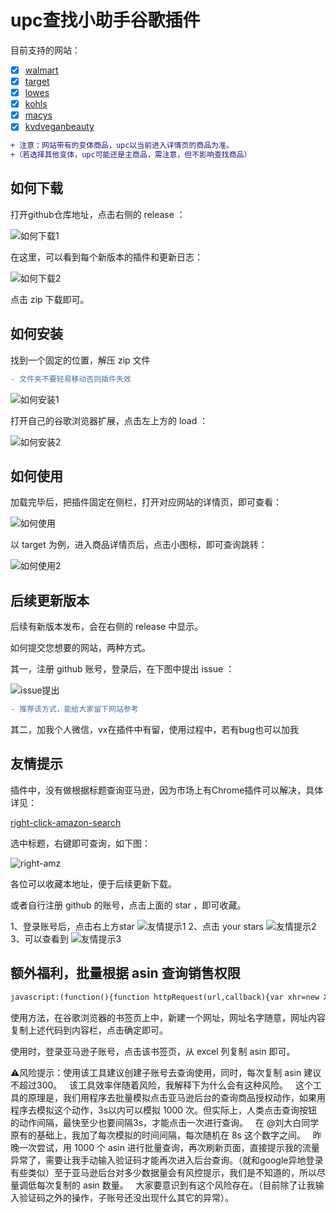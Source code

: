 # upc查找小助手谷歌插件

目前支持的网站：

- [x] [walmart](https://www.walmart.com/)
- [x] [target](https://www.target.com/)
- [x] [lowes](https://www.lowes.com/)
- [x] [kohls](https://www.kohls.com/)
- [x] [macys](https://www.macys.com/)
- [x] [kvdveganbeauty](https://www.kvdveganbeauty.com/)

```diff
+ 注意：网站带有的变体商品，upc以当前进入详情页的商品为准。
+（若选择其他变体，upc可能还是主商品，需注意，但不影响查找商品）
```

## 如何下载

打开github仓库地址，点击右侧的 release ：

![如何下载1](img/1release.png)

在这里，可以看到每个新版本的插件和更新日志：

![如何下载2](img/2rrelease.png)

点击 zip 下载即可。

## 如何安装

找到一个固定的位置，解压 zip 文件
```diff
- 文件夹不要轻易移动否则插件失效
```

![如何安装1](img/3unpack.png)

打开自己的谷歌浏览器扩展，点击左上方的 load ：

![如何安装2](img/4load.png)


## 如何使用

加载完毕后，把插件固定在侧栏，打开对应网站的详情页，即可查看：

![如何使用](img/5sccuess.png)

以 target 为例，进入商品详情页后，点击小图标，即可查询跳转：

![如何使用2](img/5use.png)

## 后续更新版本

后续有新版本发布，会在右侧的 release 中显示。

如何提交您想要的网站，两种方式。

其一，注册 github 账号，登录后，在下图中提出 issue ：

![issue提出](img/10issue.png)

```diff
- 推荐该方式，能给大家留下网站参考
```

其二，加我个人微信，vx在插件中有留，使用过程中，若有bug也可以加我


## 友情提示

插件中，没有做根据标题查询亚马逊，因为市场上有Chrome插件可以解决，具体详见：

[right-click-amazon-search](https://chrome.google.com/webstore/detail/right-click-amazon-search/ehhhlpdgplkjdcgodmkgonnjhpkdiilc/related?hl=en)

选中标题，右键即可查询，如下图：

![right-amz](img/9right-amz.png)

各位可以收藏本地址，便于后续更新下载。

或者自行注册 github 的账号，点击上面的 star ，即可收藏。

1、登录账号后，点击右上方star
![友情提示1](img/6star.png)
2、点击 your stars
![友情提示2](img/7star.png)
3、可以查看到
![友情提示3](img/8star.png)


## 额外福利，批量根据 asin 查询销售权限


``` html
javascript:(function(){function httpRequest(url,callback){var xhr=new XMLHttpRequest();xhr.open("GET",url,true);xhr.onreadystatechange=function(){if(xhr.readyState==4){callback(xhr)}};xhr.send()}function getasins(){var asins=prompt('输入asin，请从excel复制过来并保证按每列排序');asins=asins.split('\n');return asins}var checkSellUrl='https://sellercentral.amazon.com/productsearch/search?query=';var asins=[];asins=getasins();var sellasins=[];asins.forEach(function(element){setTimeout(()=>{var url=checkSellUrl+element;httpRequest(url,(response)=>{var res=response.responseText;var jsonObj=JSON.parse(res);var messages=jsonObj.products[0].qualificationMessages;var flag=0;messages.forEach(function(message){var condition=message.conditionList;var result=message.qualificationMessage;if(condition.match('全新')&&result.match('批准')){flag=1}});if(flag==0){sellasins.push(element)}})},Math.ceil(Math.random()*8000))});setTimeout(()=>{var heading=document.getElementsByTagName('h5')[0];var table=document.createElement("table");function createtr(element){var tr=document.createElement('tr');var td=document.createElement("td");td.innerText=element;tr.appendChild(td);table.appendChild(tr)}if(sellasins.length==0){createtr('所有商品均无销售权限！')}sellasins.forEach((element)=>{createtr(element)});heading.appendChild(table)},asins.length*800)})();
```

使用方法，在谷歌浏览器的书签页上中，新建一个网址，网址名字随意，网址内容复制上述代码到内容栏，点击确定即可。

使用时，登录亚马逊子账号，点击该书签页，从 excel 列复制 asin 即可。


⚠️风险提示：使用该工具建议创建子账号去查询使用，同时，每次复制 asin 建议不超过300。
 
该工具效率伴随着风险，我解释下为什么会有这种风险。
 
这个工具的原理是，我们用程序去批量模拟点击亚马逊后台的查询商品授权动作，如果用程序去模拟这个动作，3s以内可以模拟 1000 次。但实际上，人类点击查询按钮的动作间隔，最快至少也要间隔3s，才能点击一次进行查询。
 
在 @刘大白同学 原有的基础上，我加了每次模拟的时间间隔，每次随机在 8s 这个数字之间。
 
昨晚一次尝试，用 1000 个 asin 进行批量查询，再次刷新页面，直接提示我的流量异常了，需要让我手动输入验证码才能再次进入后台查询。（就和google异地登录有些类似）至于亚马逊后台对多少数据量会有风控提示，我们是不知道的，所以尽量调低每次复制的 asin 数量。
 
大家要意识到有这个风险存在。（目前除了让我输入验证码之外的操作，子账号还没出现什么其它的异常）。